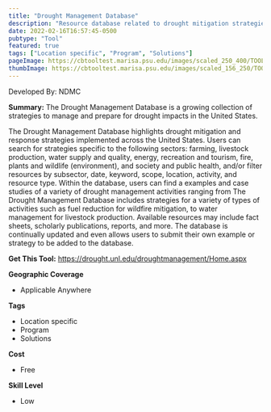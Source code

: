 ```yaml
---
title: "Drought Management Database"
description: "Resource database related to drought mitigation strategies"
date: 2022-02-16T16:57:45-0500
pubtype: "Tool"
featured: true
tags: ["Location specific", "Program", "Solutions"]
pageImage: https://cbtooltest.marisa.psu.edu/images/scaled_250_400/TOOLID_31.0_ScreenCapture-1.png
thumbImage: https://cbtooltest.marisa.psu.edu/images/scaled_156_250/TOOLID_31.0_ScreenCapture-1.png
---
```

Developed By: NDMC

**Summary:** The Drought Management Database is a growing collection of strategies to manage and prepare for drought impacts in the United States. 

The Drought Management Database highlights drought mitigation and response strategies implemented across the United States. Users can search for strategies specific to the following sectors: farming, livestock production, water supply and quality, energy, recreation and tourism, fire, plants and wildlife (environment), and society and public health, and/or filter resources by subsector, date, keyword, scope, location, activity, and resource type. Within the database, users can find a examples and case studies of a variety of drought management activities ranging from The Drought Management Database includes strategies for a variety of types of activities such as fuel reduction for wildfire mitigation, to water management for livestock production. Available resources may include fact sheets, scholarly publications, reports, and more. The database is continually updated and even allows users to submit their own example or strategy to be added to the database. 

__**Get This Tool:**__ https://drought.unl.edu/droughtmanagement/Home.aspx

__**Geographic Coverage**__
- Applicable Anywhere

__**Tags**__
-  Location specific
-  Program
-  Solutions

__**Cost**__
- Free

__**Skill Level**__
- Low
